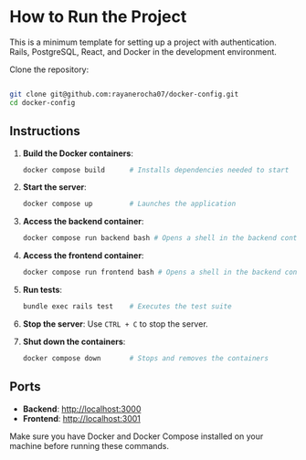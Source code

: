 # How to Run the Project

This is a minimum template for setting up a project with authentication. Rails, PostgreSQL, React, and Docker in the development environment.

Clone the repository:

```bash

git clone git@github.com:rayanerocha07/docker-config.git
cd docker-config
````

## Instructions

1. **Build the Docker containers**:
    ```bash
    docker compose build      # Installs dependencies needed to start
    ```

2. **Start the server**:
    ```bash
    docker compose up         # Launches the application
    ```

3. **Access the backend container**:
    ```bash
    docker compose run backend bash # Opens a shell in the backend container
    ```

4. **Access the frontend container**:
    ```bash
    docker compose run frontend bash # Opens a shell in the backend container
    ```

5. **Run tests**:
    ```bash
    bundle exec rails test    # Executes the test suite
    ```

6. **Stop the server**: Use `CTRL + C` to stop the server.

7. **Shut down the containers**:
    ```bash
    docker compose down       # Stops and removes the containers
    ```

## Ports

- **Backend**: [http://localhost:3000](http://localhost:3000)
- **Frontend**: [http://localhost:3001](http://localhost:3001)


Make sure you have Docker and Docker Compose installed on your machine before running these commands.
